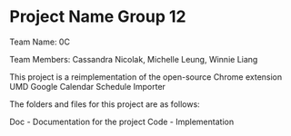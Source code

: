 # Project Name Group 12

Team Name: 0C

Team Members: Cassandra Nicolak, Michelle Leung, Winnie Liang


This project is a reimplementation of the open-source Chrome extension UMD Google Calendar Schedule Importer

The folders and files for this project are as follows:

Doc - Documentation for the project
Code - Implementation
